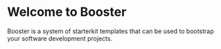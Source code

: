 # Welcome to Booster

Booster is a system of starterkit templates that can be used to bootstrap your software development projects.